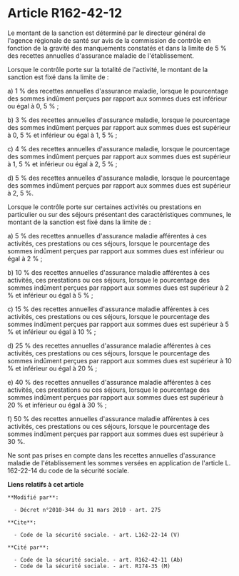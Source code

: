 # Article R162-42-12

Le montant de la sanction est déterminé par le directeur général de l'agence régionale de santé sur avis de la commission de
contrôle en fonction de la gravité des manquements constatés et dans la limite de 5 % des recettes annuelles d'assurance
maladie de l'établissement. 

Lorsque le contrôle porte sur la totalité de l'activité, le montant de la sanction est fixé dans la limite de : 

a) 1 % des recettes annuelles d'assurance maladie, lorsque le pourcentage des sommes indûment perçues par rapport aux sommes
dues est inférieur ou égal à 0, 5 % ; 

b) 3 % des recettes annuelles d'assurance maladie, lorsque le pourcentage des sommes indûment perçues par rapport aux sommes
dues est supérieur à 0, 5 % et inférieur ou égal à 1, 5 % ; 

c) 4 % des recettes annuelles d'assurance maladie, lorsque le pourcentage des sommes indûment perçues par rapport aux sommes
dues est supérieur à 1, 5 % et inférieur ou égal à 2, 5 % ; 

d) 5 % des recettes annuelles d'assurance maladie, lorsque le pourcentage des sommes indûment perçues par rapport aux sommes
dues est supérieur à 2, 5 %. 

Lorsque le contrôle porte sur certaines activités ou prestations en particulier ou sur des séjours présentant des
caractéristiques communes, le montant de la sanction est fixé dans la limite de : 

a) 5 % des recettes annuelles d'assurance maladie afférentes à ces activités, ces prestations ou ces séjours, lorsque le
pourcentage des sommes indûment perçues par rapport aux sommes dues est inférieur ou égal à 2 % ; 

b) 10 % des recettes annuelles d'assurance maladie afférentes à ces activités, ces prestations ou ces séjours, lorsque le
pourcentage des sommes indûment perçues par rapport aux sommes dues est supérieur à 2 % et inférieur ou égal à 5 % ; 

c) 15 % des recettes annuelles d'assurance maladie afférentes à ces activités, ces prestations ou ces séjours, lorsque le
pourcentage des sommes indûment perçues par rapport aux sommes dues est supérieur à 5 % et inférieur ou égal à 10 % ; 

d) 25 % des recettes annuelles d'assurance maladie afférentes à ces activités, ces prestations ou ces séjours, lorsque le
pourcentage des sommes indûment perçues par rapport aux sommes dues est supérieur à 10 % et inférieur ou égal à 20 % ; 

e) 40 % des recettes annuelles d'assurance maladie afférentes à ces activités, ces prestations ou ces séjours, lorsque le
pourcentage des sommes indûment perçues par rapport aux sommes dues est supérieur à 20 % et inférieur ou égal à 30 % ; 

f) 50 % des recettes annuelles d'assurance maladie afférentes à ces activités, ces prestations ou ces séjours, lorsque le
pourcentage des sommes indûment perçues par rapport aux sommes dues est supérieur à 30 %. 

Ne sont pas prises en compte dans les recettes annuelles d'assurance maladie de l'établissement les sommes versées en
application de l'article L. 162-22-14 du code de la sécurité sociale.

**Liens relatifs à cet article**

	**Modifié par**:

	  - Décret n°2010-344 du 31 mars 2010 - art. 275

	**Cite**:

	  - Code de la sécurité sociale. - art. L162-22-14 (V)

	**Cité par**:

	  - Code de la sécurité sociale. - art. R162-42-11 (Ab)
	  - Code de la sécurité sociale. - art. R174-35 (M)
